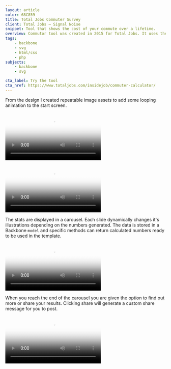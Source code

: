 ```yaml
---
layout: article
color: 68C859
title: Total Jobs Commuter Survey
client: Total Jobs — Signal Noise
snippet: Tool that shows the cost of your commute over a lifetime.
overview: Commutor tool was created in 2015 for Total Jobs. It uses the information about the users daily commute to calculate a few interesting stats displayed with illustrations.
tags:
    - backbone
    - svg
    - html/css
    - php
subjects: 
    - backbone
    - svg

cta_label: Try the tool
cta_href: https://www.totaljobs.com/insidejob/commuter-calculator/
---
```

From the design I created repeatable image assets to add some looping animation to the start screen.

<video 
    autoplay 
    loop 
    src="videos/start_animation.mp4" 
    poster="images/start_animation_poster.jpg">
</video>

<video 
    autoplay 
    loop 
    src="videos/form.mp4" 
    poster="images/form_poster.jpg">
</video>

The stats are displayed in a carousel. Each slide dynamically changes it's illustrations depending on the numbers generated. The data is stored in a Backbone `model` and specific methods can return calculated numbers ready to be used in the template.

<video 
    autoplay 
    loop 
    src="videos/slides.mp4" 
    poster="images/slides_poster.jpg">
</video>

When you reach the end of the carousel you are given the option to find out more or share your results. Clicking share will generate a custom share message for you to post.

<video 
    autoplay 
    loop 
src="videos/end.mp4" 
    poster="images/end_poster.jpg">    
</video>
